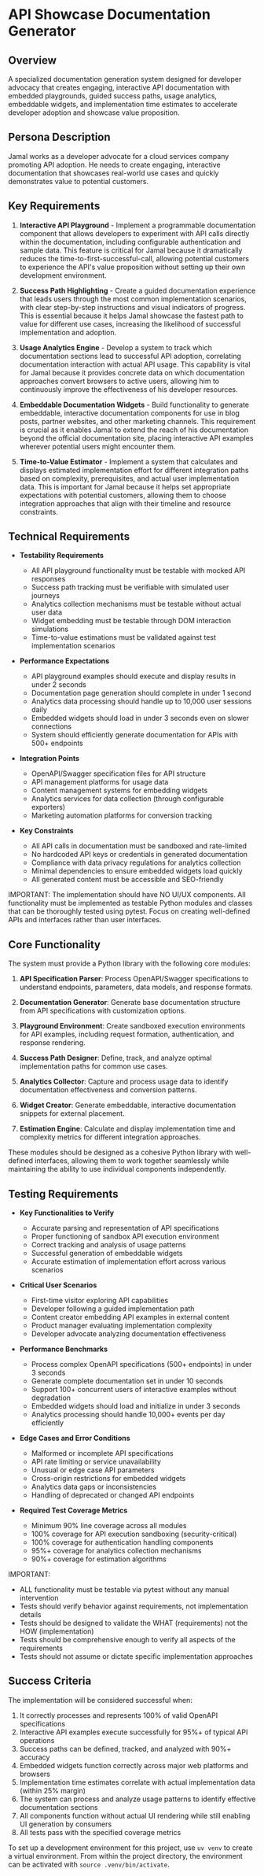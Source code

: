 # API Showcase Documentation Generator

## Overview
A specialized documentation generation system designed for developer advocacy that creates engaging, interactive API documentation with embedded playgrounds, guided success paths, usage analytics, embeddable widgets, and implementation time estimates to accelerate developer adoption and showcase value proposition.

## Persona Description
Jamal works as a developer advocate for a cloud services company promoting API adoption. He needs to create engaging, interactive documentation that showcases real-world use cases and quickly demonstrates value to potential customers.

## Key Requirements
1. **Interactive API Playground** - Implement a programmable documentation component that allows developers to experiment with API calls directly within the documentation, including configurable authentication and sample data. This feature is critical for Jamal because it dramatically reduces the time-to-first-successful-call, allowing potential customers to experience the API's value proposition without setting up their own development environment.

2. **Success Path Highlighting** - Create a guided documentation experience that leads users through the most common implementation scenarios, with clear step-by-step instructions and visual indicators of progress. This is essential because it helps Jamal showcase the fastest path to value for different use cases, increasing the likelihood of successful implementation and adoption.

3. **Usage Analytics Engine** - Develop a system to track which documentation sections lead to successful API adoption, correlating documentation interaction with actual API usage. This capability is vital for Jamal because it provides concrete data on which documentation approaches convert browsers to active users, allowing him to continuously improve the effectiveness of his developer resources.

4. **Embeddable Documentation Widgets** - Build functionality to generate embeddable, interactive documentation components for use in blog posts, partner websites, and other marketing channels. This requirement is crucial as it enables Jamal to extend the reach of his documentation beyond the official documentation site, placing interactive API examples wherever potential users might encounter them.

5. **Time-to-Value Estimator** - Implement a system that calculates and displays estimated implementation effort for different integration paths based on complexity, prerequisites, and actual user implementation data. This is important for Jamal because it helps set appropriate expectations with potential customers, allowing them to choose integration approaches that align with their timeline and resource constraints.

## Technical Requirements
- **Testability Requirements**
  - All API playground functionality must be testable with mocked API responses
  - Success path tracking must be verifiable with simulated user journeys
  - Analytics collection mechanisms must be testable without actual user data
  - Widget embedding must be testable through DOM interaction simulations
  - Time-to-value estimations must be validated against test implementation scenarios

- **Performance Expectations**
  - API playground examples should execute and display results in under 2 seconds
  - Documentation page generation should complete in under 1 second
  - Analytics data processing should handle up to 10,000 user sessions daily
  - Embedded widgets should load in under 3 seconds even on slower connections
  - System should efficiently generate documentation for APIs with 500+ endpoints

- **Integration Points**
  - OpenAPI/Swagger specification files for API structure
  - API management platforms for usage data
  - Content management systems for embedding widgets
  - Analytics services for data collection (through configurable exporters)
  - Marketing automation platforms for conversion tracking

- **Key Constraints**
  - All API calls in documentation must be sandboxed and rate-limited
  - No hardcoded API keys or credentials in generated documentation
  - Compliance with data privacy regulations for analytics collection
  - Minimal dependencies to ensure embedded widgets load quickly
  - All generated content must be accessible and SEO-friendly

IMPORTANT: The implementation should have NO UI/UX components. All functionality must be implemented as testable Python modules and classes that can be thoroughly tested using pytest. Focus on creating well-defined APIs and interfaces rather than user interfaces.

## Core Functionality
The system must provide a Python library with the following core modules:

1. **API Specification Parser**: Process OpenAPI/Swagger specifications to understand endpoints, parameters, data models, and response formats.

2. **Documentation Generator**: Generate base documentation structure from API specifications with customization options.

3. **Playground Environment**: Create sandboxed execution environments for API examples, including request formation, authentication, and response rendering.

4. **Success Path Designer**: Define, track, and analyze optimal implementation paths for common use cases.

5. **Analytics Collector**: Capture and process usage data to identify documentation effectiveness and conversion patterns.

6. **Widget Creator**: Generate embeddable, interactive documentation snippets for external placement.

7. **Estimation Engine**: Calculate and display implementation time and complexity metrics for different integration approaches.

These modules should be designed as a cohesive Python library with well-defined interfaces, allowing them to work together seamlessly while maintaining the ability to use individual components independently.

## Testing Requirements
- **Key Functionalities to Verify**
  - Accurate parsing and representation of API specifications
  - Proper functioning of sandbox API execution environment
  - Correct tracking and analysis of usage patterns
  - Successful generation of embeddable widgets
  - Accurate estimation of implementation effort across various scenarios

- **Critical User Scenarios**
  - First-time visitor exploring API capabilities
  - Developer following a guided implementation path
  - Content creator embedding API examples in external content
  - Product manager evaluating implementation complexity
  - Developer advocate analyzing documentation effectiveness

- **Performance Benchmarks**
  - Process complex OpenAPI specifications (500+ endpoints) in under 3 seconds
  - Generate complete documentation set in under 10 seconds
  - Support 100+ concurrent users of interactive examples without degradation
  - Embedded widgets should load and initialize in under 3 seconds
  - Analytics processing should handle 10,000+ events per day efficiently

- **Edge Cases and Error Conditions**
  - Malformed or incomplete API specifications
  - API rate limiting or service unavailability
  - Unusual or edge case API parameters
  - Cross-origin restrictions for embedded widgets
  - Analytics data gaps or inconsistencies
  - Handling of deprecated or changed API endpoints

- **Required Test Coverage Metrics**
  - Minimum 90% line coverage across all modules
  - 100% coverage for API execution sandboxing (security-critical)
  - 100% coverage for authentication handling components
  - 95%+ coverage for analytics collection mechanisms
  - 90%+ coverage for estimation algorithms

IMPORTANT: 
- ALL functionality must be testable via pytest without any manual intervention
- Tests should verify behavior against requirements, not implementation details
- Tests should be designed to validate the WHAT (requirements) not the HOW (implementation)
- Tests should be comprehensive enough to verify all aspects of the requirements
- Tests should not assume or dictate specific implementation approaches

## Success Criteria
The implementation will be considered successful when:

1. It correctly processes and represents 100% of valid OpenAPI specifications
2. Interactive API examples execute successfully for 95%+ of typical API operations
3. Success paths can be defined, tracked, and analyzed with 90%+ accuracy
4. Embedded widgets function correctly across major web platforms and browsers
5. Implementation time estimates correlate with actual implementation data (within 25% margin)
6. The system can process and analyze usage patterns to identify effective documentation sections
7. All components function without actual UI rendering while still enabling UI generation by consumers
8. All tests pass with the specified coverage metrics

To set up a development environment for this project, use `uv venv` to create a virtual environment. From within the project directory, the environment can be activated with `source .venv/bin/activate`.